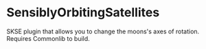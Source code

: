 # SensiblyOrbitingSatellites

SKSE plugin that allows you to change the moons's axes of rotation. Requires Commonlib to build.
